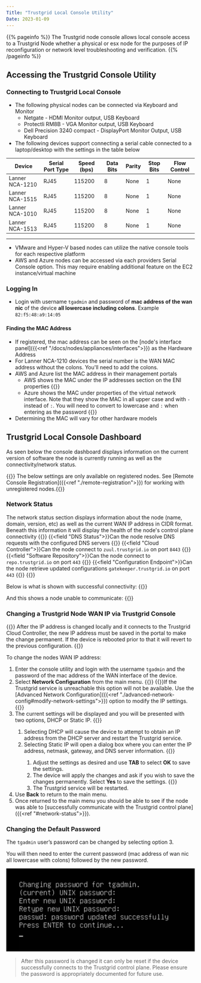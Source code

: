 ```yaml
---
Title: "Trustgrid Local Console Utility"
Date: 2023-01-09
---
```


{{% pageinfo %}}
The Trustgrid node console allows local console access to a Trustgrid Node whether a physical or esx node for the purposes of IP reconfiguration or network level troubleshooting and verification. 
{{% /pageinfo %}}

## Accessing the Trustgrid Console Utility

### Connecting to Trustgrid Local Console
- The following physical nodes can be connected via Keyboard and Monitor
    - Netgate - HDMI Monitor output, USB Keyboard
    - Protectli RM8B - VGA Monitor output, USB Keyboard
    - Dell Precision 3240 compact - DisplayPort Monitor Output, USB Keyboard
- The following devices support connecting  a serial cable connected to a laptop/desktop with the settings in the table below



| Device | Serial Port Type | Speed (bps) | Data Bits | Parity | Stop Bits | Flow Control |
|--------|------------------|-------------|-----------|--------|-----------|--------------|
| Lanner NCA-1210 | RJ45 | 115200 | 8 | None | 1 | None |
| Lanner NCA-1515 | RJ45 | 115200 | 8 | None | 1 | None |
| Lanner NCA-1010 | RJ45 | 115200 | 8 | None | 1 | None |
| Lanner NCA-1513 | RJ45 | 115200 | 8 | None | 1 | None |
---
 - VMware and Hyper-V based nodes can utilize the native console tools for each respective platform
 - AWS and Azure nodes can be accessed via each providers Serial Console option. This may require enabling additional feature on the EC2 instance/virtual machine

### Logging In
- Login with username `tgadmin` and password of **mac address of the wan nic** of the device **all lowercase including colons**. Example `82:f5:48:a9:14:05`

#### Finding the MAC Address
- If registered, the mac address can be seen on the [node's interface panel]({{<ref "/docs/nodes/appliances/interfaces">}}) as the Hardware Address
- For Lanner NCA-1210 devices the serial number is the WAN MAC address without the colons. You'll need to add the colons.
- AWS and Azure list the MAC address in their management portals
    - AWS shows the MAC under the IP addresses section on the ENI properties {{<tgimg src="aws-eni-mac.png" width="50%">}}
    - Azure shows the MAC under properties of the virtual network interface. Note that they show the MAC in all upper case and with `-` instead of `:`. You will need to convert to lowercase and `:` when entering as the password {{<tgimg src="azure-mac.png" width="50%">}}
- Determining the MAC will vary for other hardware models

## Trustgrid Local Console Dashboard
As seen below the console dashboard displays information on the current version of software the node is currently running as well as the connectivity/network status. 

{{<alert color="info">}} The below settings are only available on registered nodes. See [Remote Console Registration]({{<ref "./remote-registration">}}) for working with unregistered nodes.{{</alert>}}

### Network Status
The network status section displays information about the node (name, domain, version, etc) as well as the current WAN IP address in CIDR format. Beneath this information it will display the health of the node's control plane connectivity
{{<fields>}}
{{<field "DNS Status">}}Can the node resolve DNS requests with the configured DNS servers {{</field>}}
{{<field "Cloud Controller">}}Can the node connect to `zuul.trustgrid.io` on port `8443` {{</field>}}
{{<field "Software Repository">}}Can the node connect to `repo.trustgrid.io` on port `443` {{</field>}}
{{<field "Configuration Endpoint">}}Can the node retrieve updated configurations `gatekeeper.trustgrid.io` on port `443` {{</field>}}
{{</fields>}}

Below is what is shown with successful connectivity:
{{<tgimg src="net-status-healthy.png" caption="Connectivity all control plane services" width="50%">}}

And this shows a node unable to communicate:
{{<tgimg src="net-status-unhealthy.png" caption="Failed connectivity to control plane services" width="50%">}}

### Changing a Trustgrid Node WAN IP via Trustgrid Console
{{<alert color="warning">}} After the IP address is changed locally and it connects to the Trustgrid Cloud Controller, the new IP address must be saved in the portal to make the change permanent. If the device is rebooted prior to that it will revert to the previous configuration. {{</alert>}}

To change the nodes WAN IP address:

1. Enter the console utility and login with the username `tgadmin` and the password of the mac address of the WAN interface of the device.
1. Select **Network Configuration** from the main menu. {{<tgimg src="net-cfg-menu.png" width="80%">}} {{<alert color="info">}}If the Trustgrid service is unreachable this option will not be available. Use the [Advanced Network Configuration]({{<ref "./advanced-network-config#modify-network-settings">}}) option to modify the IP settings. {{</alert>}}
1. The current settings will be displayed and you will be presented with two options, DHCP or Static IP. {{<tgimg src="net-cfg-options.png" width="80%">}}
    1. Selecting DHCP will cause the device to attempt to obtain an IP address from the DHCP server and restart the Trustgrid service.
    1. Selecting Static IP will open a dialog box where you can enter the IP address, netmask, gateway, and DNS server information. {{<tgimg src="net-cfg-edit.png" width="80%">}}
        1. Adjust the settings as desired and use **TAB** to select **OK** to save the settings.
        1. The device will apply the changes and ask if you wish to save the changes permanently. Select **Yes** to save the settings. {{<tgimg src="net-cfg-save.png" width="80%">}}
        1. The Trustgrid service will be restarted.
1. Use **Back** to return to the main menu.       
1. Once returned to the main menu you should be able to see if the node was able to [successfully communicate with the Trustgrid control plane]({{<ref "#network-status">}}).


### Changing the Default Password
The `tgadmin` user’s password can be changed by selecting option 3.

You will then need to enter the current password (mac address of wan nic all lowercase with colons) followed by the new password. 

![img](password-thing.png)

> After this password is changed it can only be reset if the device successfully connects to the Trustgrid control plane. Please ensure the password is appropriately documented for future use.



